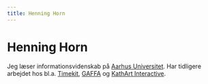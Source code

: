 ```yaml
---
title: Henning Horn
---
```


# Henning Horn
Jeg læser informationsvidenskab på [Aarhus Universitet](http://au.dk).
Har tidligere arbejdet hos bl.a. [Timekit](https://www.timekit.io/), [GAFFA](http://gaffa.dk) og [KathArt Interactive](http://kathart.dk).
